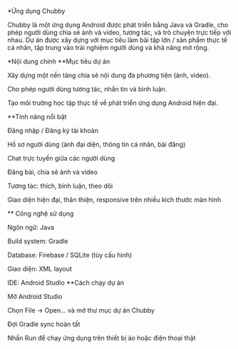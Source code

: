 *Ứng dụng Chubby

Chubby là một ứng dụng Android được phát triển bằng Java và Gradle, cho phép người dùng chia sẻ ảnh và video, tương tác, và trò chuyện trực tiếp với nhau.
Dự án được xây dựng với mục tiêu làm bài tập lớn / sản phẩm thực tế cá nhân, tập trung vào trải nghiệm người dùng và khả năng mở rộng.

*Nội dung chính
**Mục tiêu dự án

Xây dựng một nền tảng chia sẻ nội dung đa phương tiện (ảnh, video).

Cho phép người dùng tương tác, nhắn tin và bình luận.

Tạo môi trường học tập thực tế về phát triển ứng dụng Android hiện đại.

**Tính năng nổi bật

 Đăng nhập / Đăng ký tài khoản

 Hồ sơ người dùng (ảnh đại diện, thông tin cá nhân, bài đăng)

 Chat trực tuyến giữa các người dùng

 Đăng bài, chia sẻ ảnh và video

 Tương tác: thích, bình luận, theo dõi

 Giao diện hiện đại, thân thiện, responsive trên nhiều kích thước màn hình

** Công nghệ sử dụng

Ngôn ngữ: Java

Build system: Gradle

Database: Firebase / SQLite (tùy cấu hình)

Giao diện: XML layout

IDE: Android Studio
**Cách chạy dự án

Mở Android Studio

Chọn File → Open... và mở thư mục dự án Chubby

Đợi Gradle sync hoàn tất

Nhấn Run  để chạy ứng dụng trên thiết bị ảo hoặc điện thoại thật
